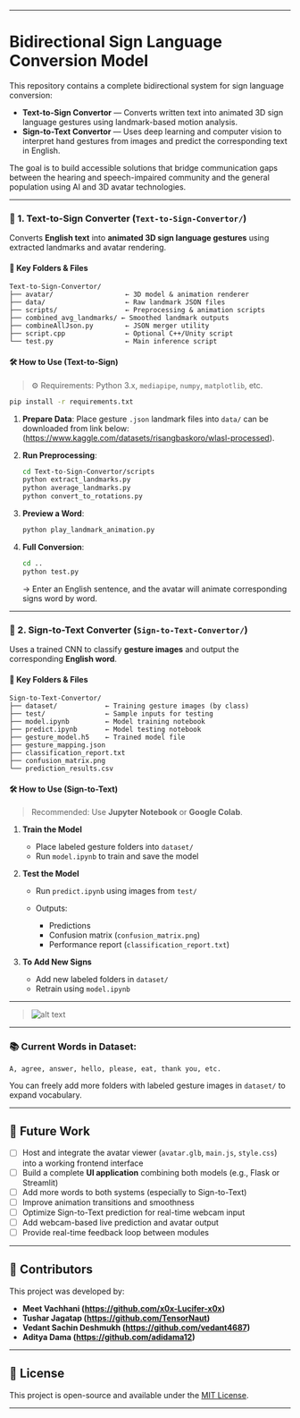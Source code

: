 
---

# Bidirectional Sign Language Conversion Model

This repository contains a complete bidirectional system for sign language conversion:

- **Text-to-Sign Convertor** — Converts written text into animated 3D sign language gestures using landmark-based motion analysis.
- **Sign-to-Text Convertor** — Uses deep learning and computer vision to interpret hand gestures from images and predict the corresponding text in English.

The goal is to build accessible solutions that bridge communication gaps between the hearing and speech-impaired community and the general population using AI and 3D avatar technologies.


---

### 🔁 1. Text-to-Sign Converter (`Text-to-Sign-Convertor/`)

Converts **English text** into **animated 3D sign language gestures** using extracted landmarks and avatar rendering.

#### 🔹 Key Folders & Files

```
Text-to-Sign-Convertor/
├── avatar/                  ← 3D model & animation renderer
├── data/                    ← Raw landmark JSON files
├── scripts/                 ← Preprocessing & animation scripts
├── combined_avg_landmarks/ ← Smoothed landmark outputs
├── combineAllJson.py        ← JSON merger utility
├── script.cpp               ← Optional C++/Unity script
└── test.py                  ← Main inference script
```

#### 🛠️ How to Use (Text-to-Sign)

> ⚙️ Requirements: Python 3.x, `mediapipe`, `numpy`, `matplotlib`, etc.

```bash
pip install -r requirements.txt
```

1. **Prepare Data**:
   Place gesture `.json` landmark files into `data/` can be downloaded from link below: (https://www.kaggle.com/datasets/risangbaskoro/wlasl-processed).

2. **Run Preprocessing**:

   ```bash
   cd Text-to-Sign-Convertor/scripts
   python extract_landmarks.py
   python average_landmarks.py
   python convert_to_rotations.py
   ```

3. **Preview a Word**:

   ```bash
   python play_landmark_animation.py
   ```

4. **Full Conversion**:

   ```bash
   cd ..
   python test.py
   ```

   → Enter an English sentence, and the avatar will animate corresponding signs word by word.

---

### 🔁 2. Sign-to-Text Converter (`Sign-to-Text-Convertor/`)

Uses a trained CNN to classify **gesture images** and output the corresponding **English word**.

#### 🔹 Key Folders & Files

```
Sign-to-Text-Convertor/
├── dataset/            ← Training gesture images (by class)
├── test/               ← Sample inputs for testing
├── model.ipynb         ← Model training notebook
├── predict.ipynb       ← Model testing notebook
├── gesture_model.h5    ← Trained model file
├── gesture_mapping.json
├── classification_report.txt
├── confusion_matrix.png
└── prediction_results.csv
```

#### 🛠️ How to Use (Sign-to-Text)

> Recommended: Use **Jupyter Notebook** or **Google Colab**.

1. **Train the Model**

   * Place labeled gesture folders into `dataset/`
   * Run `model.ipynb` to train and save the model

2. **Test the Model**

   * Run `predict.ipynb` using images from `test/`
   * Outputs:

     * Predictions
     * Confusion matrix (`confusion_matrix.png`)
     * Performance report (`classification_report.txt`)

3. **To Add New Signs**

   * Add new labeled folders in `dataset/`
   * Retrain using `model.ipynb`

---

> ![alt text](Text-to-Sign-Convertor\visualization.png)

---


### 📚 Current Words in Dataset:

```
A, agree, answer, hello, please, eat, thank you, etc.
```

You can freely add more folders with labeled gesture images in `dataset/` to expand vocabulary.

---

## 📌 Future Work

* [ ] Host and integrate the avatar viewer (`avatar.glb`, `main.js`, `style.css`) into a working frontend interface
* [ ] Build a complete **UI application** combining both models (e.g., Flask or Streamlit)
* [ ] Add more words to both systems (especially to Sign-to-Text)
* [ ] Improve animation transitions and smoothness
* [ ] Optimize Sign-to-Text prediction for real-time webcam input
* [ ] Add webcam-based live prediction and avatar output
* [ ] Provide real-time feedback loop between modules

---

## 🤝 Contributors

This project was developed by:

* **Meet Vachhani (https://github.com/x0x-Lucifer-x0x)** 
* **Tushar Jagatap (https://github.com/TensorNaut)** 
* **Vedant Sachin Deshmukh (https://github.com/vedant4687)** 
* **Aditya Dama (https://github.com/adidama12)** 

---

## 📄 License

This project is open-source and available under the [MIT License](LICENSE).

---

